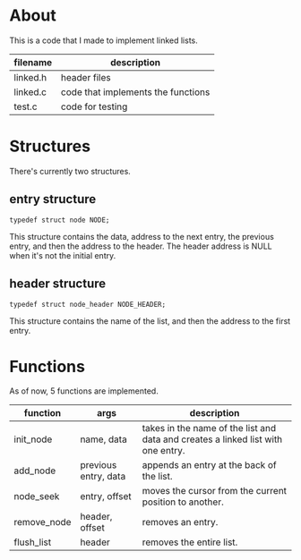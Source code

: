 # About
This is a code that I made to implement linked lists.

| filename | description |
| ----------- | ----------- |
| linked.h | header files |
| linked.c | code that implements the functions |
| test.c | code for testing |

# Structures
There's currently two structures.

## entry structure
```
typedef struct node NODE;
```

This structure contains the data, address to the next entry, the previous entry, and then the address to the header. The header address is NULL when it's not the initial entry. 
## header structure
```
typedef struct node_header NODE_HEADER;
```
This structure contains the name of the list, and then the address to the first entry.
# Functions
As of now, 5 functions are implemented.

| function | args | description |
| ---------- | ----------- | ------------ |
| init\_node | name, data | takes in the name of the list and data and creates a linked list with one entry. |
| add\_node | previous entry, data | appends an entry at the back of the list. |
| node\_seek | entry, offset | moves the cursor from the current position to another. |
| remove\_node | header, offset | removes an entry. |
| flush\_list | header | removes the entire list. | 
 

